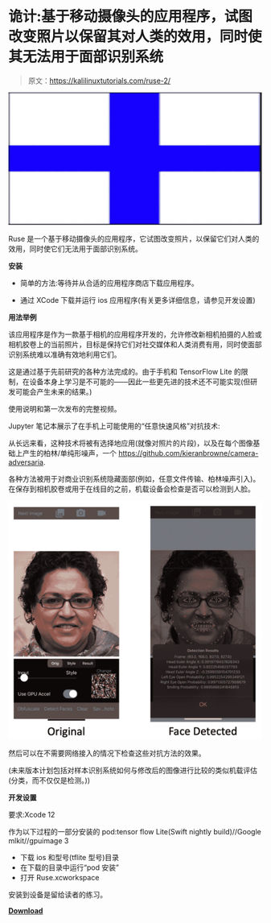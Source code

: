 # 诡计:基于移动摄像头的应用程序，试图改变照片以保留其对人类的效用，同时使其无法用于面部识别系统

> 原文：<https://kalilinuxtutorials.com/ruse-2/>

[![Ruse : Mobile Camera-Based Application That Attempts To Alter Photos To Preserve Their Utility To Humans While Making Them Unusable For Facial Recognition Systems](img//c70d1afa7f43b01d3e72e392b5d7ce20.png "Ruse : Mobile Camera-Based Application That Attempts To Alter Photos To Preserve Their Utility To Humans While Making Them Unusable For Facial Recognition Systems")](https://1.bp.blogspot.com/-o1PrjS5Fi-U/YQVeTawiqrI/AAAAAAAAKT4/C5RrHH5Z_ywPOexBL3YjLZCbEjt4JSg6QCLcBGAsYHQ/s728/1%2B%25281%2529.png)

Ruse 是一个基于移动摄像头的应用程序，它试图改变照片，以保留它们对人类的效用，同时使它们无法用于面部识别系统。

**安装**

*   简单的方法:等待并从合适的应用程序商店下载应用程序。

*   通过 XCode 下载并运行 ios 应用程序(有关更多详细信息，请参见开发设置)

**用法举例**

该应用程序是作为一款基于相机的应用程序开发的，允许修改新相机拍摄的人脸或相机胶卷上的当前照片，目标是保持它们对社交媒体和人类消费有用，同时使面部识别系统难以准确有效地利用它们。

这是通过基于先前研究的各种方法完成的。由于手机和 TensorFlow Lite 的限制，在设备本身上学习是不可能的——因此一些更先进的技术还不可能实现(但研发可能会产生未来的结果。)

使用说明和第一次发布的完整视频。

Jupyter 笔记本展示了在手机上可能使用的“任意快速风格”对抗技术:

从长远来看，这种技术将被有选择地应用(就像对照片的片段)，以及在每个图像基础上产生的柏林/单纯形噪声，一个 https://github.com/kieranbrowne/camera-adversaria.

各种方法被用于对商业识别系统隐藏面部(例如，任意文件传输、柏林噪声引入)。在保存到相机胶卷或用于在线目的之前，机载设备会检查是否可以检测到人脸。

[![](img//99cfec022ef2ac2a91846503d73f7e89.png)](https://user-images.githubusercontent.com/12752489/116176943-98b3d080-a6d8-11eb-954a-b3006ac940ef.png)

然后可以在不需要网络接入的情况下检查这些对抗方法的效果。

(未来版本计划包括对样本识别系统如何与修改后的图像进行比较的类似机载评估(分类，而不仅仅是检测。))

**开发设置**

要求:Xcode 12

作为以下过程的一部分安装的 pod:tensor flow Lite(Swift nightly build)//Google mlkit//gpuimage 3

*   下载 ios 和型号(tflite 型号)目录
*   在下载的目录中运行“pod 安装”
*   打开 Ruse.xcworkspace

安装到设备是留给读者的练习。

[**Download**](https://github.com/derrumbe/Ruse)
